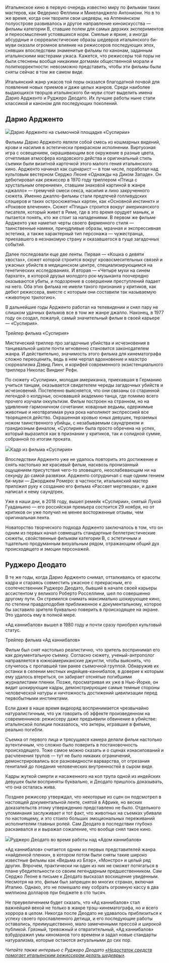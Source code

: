 Итальянское кино в первую очередь известно миру по фильмам таких мастеров, как Федерико Феллини и Микеланджело Антониони. Но в то же время, когда они творили свои шедевры, на Аппенинском полуострове развивалось и другое направление киноискусства — фильмы категории B, ставшие полем для самых дерзких экспериментов и переосмысления устоявшихся норм. Смелые и яркие, а иногда абсурдные и сюрреалистические образы шедевров итальянского би-муви оказали огромное влияние на режиссеров последующих эпох, снявших впоследствии знаменитые фильмы по канонам, заданным итальянскими мастерами ужаса. Кажется, что режиссеры той поры не были стеснены вообще никакими догмами общественной морали и политкорректности: невозможно представить, чтобы эти фильмы были сняты сейчас в том же самом виде.

Итальянский жанр ужасов той поры оказался благодатной почвой для появления новых приемов и даже целых жанров. Среди наиболее выдающихся творцов итальянского би-муви стоит выделить имена Дарио Ардженто и Руджеро Деодато. Их лучшие работы ныне стали классикой и каноном для последующих поколений.

## Дарио Ардженто

![](https://assets.discours.io/unsafe/900x/production/image/31dc89a0-bd20-11e8-b215-07608b8d66f7.jpg)Дарио Ардженто на съемочной площадке «Суспирии»

Фильмы Дарио Ардженто являли собой смесь из кошмарных видений, крови и насилия в эстетически прекрасном исполнении. Виртуозная игра с освещением, окрашивающим все окружение в разные цвета, отчетливая атмосфера колдовского действа и оригинальный стиль съемки были визитной карточкой этого малого гения итальянского кино. Ардженто начинал как сценарист — в том числе, поработал над культовым вестерном Серджо Леоне «Однажды на Диком Западе». Он дебютировал как режиссер в 1970 году триллером «Птица с хрустальным оперением», ставшим знаковой картиной в жанре «джалло» — гремучей смеси секса, насилия и лихо закрученного сюжета. Именно джалло-фильмы стали предтечей голливудских слэшеров и таких остросюжетных картин, как «Основной инстинкт» и «Роковое влечение». Сюжет «Птицы» строится вокруг американского писателя, который живет в Риме, где в это время орудует маньяк, и пытается понять, кто же стоит за нападениями. В первом же фильме Ардженто уже наметил черты своего фирменного стиля — таинственные намеки, причудливые образы, мрачная и экспрессивная эстетика, а также характерный тип персонажа — чужестранца, приехавшего в незнакомую страну и оказавшегося в гуще загадочных событий. 

Далее последовали еще две ленты. Первая — «Кошка о девяти хвостах», сюжет которой строится вокруг кровосмесительных связей и ужасных убийств в медицинском центре, специализирующимся на генетических исследованиях. И вторая — «Четыре мухи на синем бархате», в которой друзья молодого рок-музыканта поочередно оказываются убиты, и подозрение в совершении преступлений падает на него. Оба этих фильма не имели такого признания у критиков, как дебют режиссера, вместе с которым они составили так называемую «животную трилогию». 

В дальнейшие годы Ардженто работал на телевидении и снял пару не слишком удачных фильмов все в том же жанре джалло. Наконец, в 1977 году он создал, пожалуй, самый значительный фильм в своей карьере — «Суспирия». 

Трейлер фильма «Суспирия»

Мистический триллер про загадочные убийства и исчезновения в танцевальной школе почти мгновенно становится законодателем жанра. И действительно, значимость этого фильма для кинематографа сложно переоценить, ведь в нем черпал вдохновение и маэстро сюрреализма Дэвид Линч, и корифей современного экзистенциального триллера Николас Виндинг Рефн.

По сюжету «Суспирии», молодая американка, приехавшая в Германию учиться танцам, оказывается свидетелем череды загадочных убийств и исчезновений. Постепенно выясняется, что они связаны со старинной легендой о колдунье, основавшей академию танца, где помимо всего прочего изучали оккультизм. Фильм построен на странном, но на удивление гармоничном сочетании: коварные ведьмы, одержимые животные и неотвратимая рука рока наполняют экспрессией все творящееся действо. Окрашенная кровью юных девушек, терзаемых ножом таинственного убийцы, с незабываемым саундтреком и грандиозным финалом, «Суспирия» была просто обречена на успех, который выразился как в признании у критиков, так и солидной сумме, собранной по итогам проката. 

![](https://assets.discours.io/unsafe/900x/production/image/09bd2000-bd21-11e8-b215-07608b8d66f7.jpg)Кадр из фильма «Суспирия»

Впоследствии Ардженто уже не удалось повторить это достижение и снять настолько же красивый фильм, насквозь пронизанный ощущением присутствия чего-то зловещего, неослабевающим ни на секунду до самой развязки. Ардженто сотрудничал с еще одним гением би-муви — Джорджем Ромеро: в частности, итальянский мастер приложил руку к созданию его фильма «Рассвет мертвецов», и даже написал к нему саундтрек.

Уже в наши дни, в 2018 году, вышел ремейк «Суспирии», снятый Лукой Гуаданьино — его российская премьера состоится 29 ноября, но от критиков он уже получил не менее восторженные отзывы, чем оригинальная лента.

Новаторство творческого подхода Ардженто заключалось в том, что он одним из первых начал совмещать стандартные беллетристические сюжеты, свойственные фильмам категории B, с эстетичным и тщательно продуманным визуальным рядом, отражающим общий дух происходящего и эмоции персонажей.

## Руджеро Деодато

В те же годы, когда Дарио Ардженто снимал, отталкиваясь от красоты кадра и стараясь совместить ужасное с прекрасным, его соотечественник Руджеро Деодато, бывший в начале своей карьеры ассистентом у великого Роберто Росселлини, шел по совершенно другому пути. Он стремился снимать максимально шокирующее кино, по степени правдоподобия приближенное к документальному, которое бы заставило зрителя буквально поверить в происходящее на экране. Это удалось ему в полной мере.

«Ад каннибалов» вышел в 1980 году и почти сразу приобрел культовый статус.

Трейлер фильма «Ад каннибалов»

Фильм был снят настолько реалистично, что зритель воспринимал его как документальную съемку. Согласно сюжету, ученый-антрополог направляется в южноамериканские джунгли, чтобы выяснить, что случилось с пропавшей там ранее съемочной группой. Обнаружив их останки в селении местных индейцев-каннибалов, в доверие к которым ему удалось втереться, он забирает отснятые погибшими журналистами пленки. Позже, просматривая их уже в Нью-Йорке, он видит шокирующие кадры, демонстрирующие самые темные стороны человеческой натуры и ничтожность достижений цивилизации перед первобытными инстинктами.

Если даже в наше время видеоряд воспринимается чрезвычайно натуралистичным, что уж говорить об эффекте произведенном на современников: режиссеру даже предъявили обвинение в убийстве: итальянской полиции показалось, что актеры, игравшие в фильме, реально погибли. 

Съемка от первого лица и трясущаяся камера делали фильм настолько аутентичным, что сложно было поверить в постановочность происходящего. Тоже самое можно сказать и о сценах изнасилований и расчленения трупов — тут не было никаких ограничений, демонстрировались все разновидности варварства, от отрезания гениталий до поедания человеческих внутренностей в сыром виде. 

Кадры жуткой смерти и насаженного на кол трупа одной из индейских девушек были восприняты буквально, и Деодато пришлось доказывать, что она осталась жива.

Позднее режиссер утверждал, что некоторые из сцен он подсмотрел в настоящей документальной ленте, снятой в Африке, но веских доказательств этому утверждению представлено не было. Отдельного упоминания заслуживает и тот факт, что животных на съемках убивали по настоящему, и это стоило больших эмоциональных переживаний исполнителям главных ролей. Сам Деодато в последствии глубоко раскаивался и и выражал сожаление, что вообще снял такое кино.

![](https://assets.discours.io/unsafe/900x/production/image/c43f8360-bd20-11e8-b215-07608b8d66f7.jpg)Руджеро Деодато во время работы над «Адом каннибалов»

«Ад каннибалов» считается одним из первых представителей жанра «найденной пленки», в котором потом были сняты такие широко известные фильмы как «Ведьма из Блэр», «Монстро» и целый ряд других. Впрочем, практически ни один из них не сможет потягаться в плане убедительности со своим легендарным предшественником. Сам Серджо Леоне в письме к Деодато высказал восхищение увиденным. Несмотря на это, фильм был запрещен во многих странах, включая Италию. Однако, это не помешало ему собрать огромную кассу в два миллиона долларов при бюджете в сто тысяч.

Не преувеличением будет сказать, что «Ад каннибалов» стал важнейшей вехой не только в жанре трэш-кинематографа, но и всего хоррора в целом. Никогда после Деодато не удавалось приблизиться к успеху своего прославленного детища, и его последующие работы оставались, преимущественно, мало замеченными прессой и широкой публикой. Грязный, тревожный и отвратительный, «Ад каннибалов» взбудоражил умы киноманов того времени и задал новые стандарты натурализма, которые остаются актуальными до сих пор.

_Читайте также интервью с Руджеро Деодато [«Недостаток средств помогает итальянским режиссерам делать шедевры»](https://discours.io/articles/culture/rudzhero-deodato-nedostatok-sredstv-pomogaet-italyanskim-rezhisseram-delat-shedevry)._
